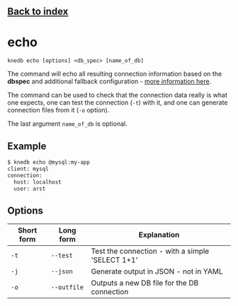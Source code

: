 ## [Back to index](index.md)

# echo
```
knedb echo [options] <db_spec> [name_of_db]
```
The command will echo all resulting connection information based on the **dbspec** and additional fallback configuration - [more information here](dbspec.md).

The command can be used to check that the connection data really is what one expects, one can test the connection (`-t`) with it, and one can generate connection files from it (`-o` option). 

The last argument `name_of_db` is optional. 

## Example
```bash
$ knedb echo @mysql:my-app  
client: mysql
connection:
  host: localhost
  user: arst
```

## Options

| Short form | Long form | Explanation | 
| --- | --- | --- | 
| `-t` | `--test` | Test the connection - with a simple 'SELECT 1+1' | 
| `-j` | `--json` | Generate output in JSON - not in YAML | 
| `-o` | `--outfile` | Outputs a new DB file for the DB connection | 
